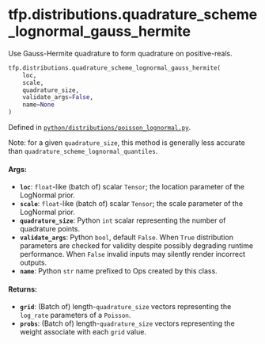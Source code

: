 <div itemscope itemtype="http://developers.google.com/ReferenceObject">
<meta itemprop="name" content="tfp.distributions.quadrature_scheme_lognormal_gauss_hermite" />
<meta itemprop="path" content="Stable" />
</div>

# tfp.distributions.quadrature_scheme_lognormal_gauss_hermite

Use Gauss-Hermite quadrature to form quadrature on positive-reals.

``` python
tfp.distributions.quadrature_scheme_lognormal_gauss_hermite(
    loc,
    scale,
    quadrature_size,
    validate_args=False,
    name=None
)
```



Defined in [`python/distributions/poisson_lognormal.py`](https://github.com/tensorflow/probability/tree/master/tensorflow_probability/python/distributions/poisson_lognormal.py).

<!-- Placeholder for "Used in" -->

Note: for a given `quadrature_size`, this method is generally less accurate
than `quadrature_scheme_lognormal_quantiles`.

#### Args:

* <b>`loc`</b>: `float`-like (batch of) scalar `Tensor`; the location parameter of
  the LogNormal prior.
* <b>`scale`</b>: `float`-like (batch of) scalar `Tensor`; the scale parameter of
  the LogNormal prior.
* <b>`quadrature_size`</b>: Python `int` scalar representing the number of quadrature
  points.
* <b>`validate_args`</b>: Python `bool`, default `False`. When `True` distribution
  parameters are checked for validity despite possibly degrading runtime
  performance. When `False` invalid inputs may silently render incorrect
  outputs.
* <b>`name`</b>: Python `str` name prefixed to Ops created by this class.


#### Returns:

* <b>`grid`</b>: (Batch of) length-`quadrature_size` vectors representing the
  `log_rate` parameters of a `Poisson`.
* <b>`probs`</b>: (Batch of) length-`quadrature_size` vectors representing the
  weight associate with each `grid` value.